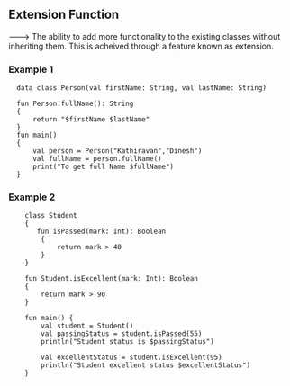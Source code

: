 ## Extension Function

---> The ability to add more functionality to the existing classes without inheriting them. This is acheived through a feature known as extension. 

### Example 1
      data class Person(val firstName: String, val lastName: String)
      
      fun Person.fullName(): String
      {
          return "$firstName $lastName"
      }
      fun main()
      {
          val person = Person("Kathiravan","Dinesh")
          val fullName = person.fullName()
          print("To get full Name $fullName")
      }

### Example 2

        class Student
        {
           fun isPassed(mark: Int): Boolean
            {
                return mark > 40
            }
        }
        
        fun Student.isExcellent(mark: Int): Boolean
        {
            return mark > 90
        }
        
        fun main() {
            val student = Student()
            val passingStatus = student.isPassed(55)
            println("Student status is $passingStatus")
            
            val excellentStatus = student.isExcellent(95)
            println("Student excellent status $excellentStatus")
        }
